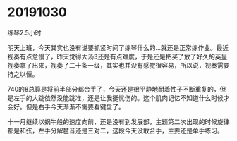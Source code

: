 # 20191030

练琴2.5小时

明天上班，今天其实也没有说要抓紧时间了练琴什么的...就还是正常练作业。最近视奏有点怠慢了，昨天觉得大汤3还是有点难度，于是还是把买了放了好久的英皇视奏拿了出来，视奏了二十条一级，其实也并没有感觉很容易，所以说，视奏需要持之以恒。

740的8总算是将前半部分都合手了，今天还是很平静地耐着性子不断重复的，但是左手的大跳依然没能跳准，还是让我挺忧伤的。这个肌肉记忆不知道什么时候才会好。但是右手今天渐渐不需要看键盘了。

十一月继续以蜗牛般的速度向前，还是没有到发展部，主题第二次出现的时候旋律都是和弦，左手分解琶音还是三对二，这段今天没敢合手，主要还是单手练习。
